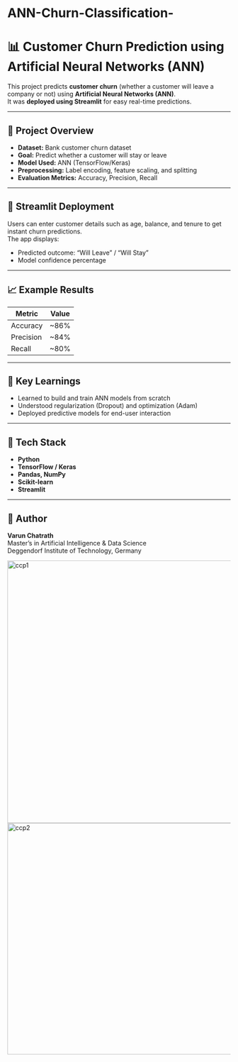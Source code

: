 # ANN-Churn-Classification-

# 📊 Customer Churn Prediction using Artificial Neural Networks (ANN)

This project predicts **customer churn** (whether a customer will leave a company or not) using **Artificial Neural Networks (ANN)**.  
It was **deployed using Streamlit** for easy real-time predictions.

---

## 🧩 Project Overview
- **Dataset:** Bank customer churn dataset  
- **Goal:** Predict whether a customer will stay or leave  
- **Model Used:** ANN (TensorFlow/Keras)  
- **Preprocessing:** Label encoding, feature scaling, and splitting  
- **Evaluation Metrics:** Accuracy, Precision, Recall  

---

## 🚀 Streamlit Deployment
Users can enter customer details such as age, balance, and tenure to get instant churn predictions.  
The app displays:
- Predicted outcome: “Will Leave” / “Will Stay”  
- Model confidence percentage  



---

## 📈 Example Results
| Metric | Value |
|---------|--------|
| Accuracy | ~86% |
| Precision | ~84% |
| Recall | ~80% |

---

## 🧠 Key Learnings
- Learned to build and train ANN models from scratch  
- Understood regularization (Dropout) and optimization (Adam)  
- Deployed predictive models for end-user interaction  

---

## 🧰 Tech Stack
- **Python**
- **TensorFlow / Keras**
- **Pandas, NumPy**
- **Scikit-learn**
- **Streamlit**

---

## 🔗 Author
**Varun Chatrath**  
Master’s in Artificial Intelligence & Data Science  
Deggendorf Institute of Technology, Germany  



<img width="814" height="592" alt="ccp1" src="https://github.com/user-attachments/assets/a921fa8c-1189-4c8d-ab9a-95b366713265" />
<img width="758" height="522" alt="ccp2" src="https://github.com/user-attachments/assets/18e2f25d-796d-4fe6-98af-ef73b1d6570e" />
